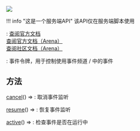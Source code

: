 <a href="https://github.com/qndm"><img src="https://img.shields.io/badge/%E8%B4%A1%E7%8C%AE%E8%80%85-qndm-blue"></img></a>

!!! info "这是一个服务端API"
    该API仅在服务端脚本使用

:   [查阅官方文档](https://box3.yuque.com/staff-khn556/wupvz3/dikrnsd8s0c3zuoc)  
    [查阅官方文档（Arena）](https://box3.yuque.com/staff-khn556/wupvz3/su72pndir0p5c7hh)  
    [查阅社区文档（Arena）](https://www.yuque.com/box3lab/api/gll7mhwasgn9hoq0)


:   事件令牌，用于控制使用事件频道[](Box3EventChannel) / [](GameEventChannel)中的事件

## 方法
[cancel](method)() => [](void)
:   取消事件监听

[resume](method)() => [](void)
:   恢复事件监听

[active](hiddenMethod)() => [](boolean)
:   检查事件是否在运行中

